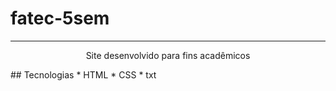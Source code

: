 # fatec-5sem
<hr>
<p align="center">Site desenvolvido para fins acadêmicos</p>

<section class="Tecnologias">
    ## Tecnologias
    * HTML
    * CSS
    * txt
</section>
